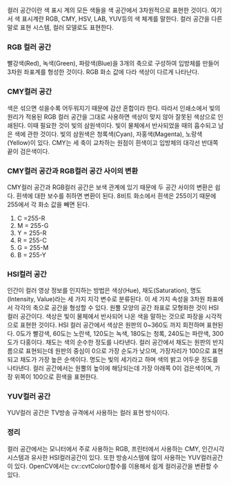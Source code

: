 컬러 공간이란 색 표시 계의 모든 색들을 색 공간에서 3차원적으로 표현한 것이다. 
여기서 색 표시계란 RGB, CMY, HSV, LAB, YUV등의 색 체계를 말한다.
컬러 공간을 다른 말로 표현 시스템, 컬러 모델로도 표현한다.

### **RGB 컬러 공간**  
빨강색(Red), 녹색(Green), 파랑색(Blue)을 3개의 축으로 구성하여 입방체를 만들어 3차원 좌표계를 형성한 것이다. RGB 화소 값에 다라 색상이 다르게 나타난다. 

### **CMY컬러 공간**  
색은 섞으면 섞을수록 어두워지기 때문에 감산 혼합이라 한다. 따라서 인쇄소에서 빛의 원리가 적용된 RGB 컬러 공간을 그대로 사용하면 색상이 맞지 않아 잘못된 색상으로 인쇄된다. 
이때 필요한 것이 빛의 삼원색이다. 빛이 물체에서 반사되었을 때의 흡수되고 남은 색에 관한 것이다. 빛의 삼원색은 청록색(Cyan), 자홍색(Magenta), 노랑색(Yellow)이 있다. 
CMY는 세 축이 교차하는 원점이 흰색이고 입방체의 대각선 반대쪽 끝이 검은색이다. 

### **CMY컬러 공간과 RGB컬러 공간 사이의 변환**  
CMY컬러 공간과 RGB컬러 공간은 보색 관계에 있기 때문에 두 공간 사이의 변환은 쉽다. 흰색에 대한 보수를 취하면 변환이 된다. 8비트 화소에서 흰색은 255이기 때문에 255에서 각 화소 값을 빼면 된다.
1. C =255-R
2. M = 255-G
3. Y = 255-R
4. R = 255-C
5. G = 255-M
6.  B = 255-Y

### **HSI컬러 공간**  
인간이 컬러 영상 정보를 인지하는 방법은 색상(Hue), 채도(Saturation), 명도(Intensity, Value)라는 세 가지 지각 변수로 분류된다. 이 세 가지 속성을 3차원 좌표에서 각각의 축으로 공간을 형성할 수 있다. 원뿔 모양의 공간 좌표로 모형화한 것이 HSI 컬러 공간이다.
색상은 빛이 물체에서 반사되어 나온 색을 말하는 것으로 파장을 시각적으로 표현한 것이다. HSI 컬러 공간에서 색상은 원판의 0~360도 까지 회전하며 표현된다. 0도가 빨강색, 60도는 노란색, 120도는 녹색, 180도는 청록, 240도는 파란색, 300도가 다홍이다. 
채도는 색의 순수한 정도를 나타낸다. 컬러 공간에서 채도는 원판의 반지름으로 표현되는데 원판의 중심이 0으로 가장 순도가 낮으며, 가장자리가 100으로 표현되고 채도가 가장 높은 순색이다.
명도는 빛의 세기라고 하며 색의 밝고 어두운 정도를 나타낸다. 컬러 공간에서는 원뿔의 높이에 해당되는데 가장 아래쪽 0이 검은색이며, 가장 위쪽이 100으로 흰색을 표현한다. 

### **YUV컬러 공간**  
YUV컬러 공간은 TV방송 규격에서 사용하는 컬러 표현 방식이다. 

### **정리**  
컬러 공간에서는 모니터에서 주로 사용하는 RGB, 프린터에서 사용하는 CMY, 인간시각 시스템과 유사한 HSI컬러공간이 있다. 또한 방송시스템에 많이 사용하는 YUV컬러공간이 있다.
OpenCV에서는 cv::cvtColor()함수를 이용해서 쉽게 컬러공간을 변환할 수 있다.